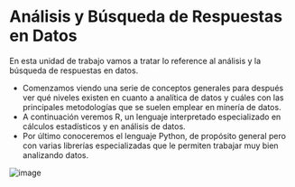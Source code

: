 # Análisis y Búsqueda de Respuestas en Datos

En esta unidad de trabajo vamos a tratar lo reference al análisis y la búsqueda de respuestas
en datos.
- Comenzamos viendo una serie de conceptos generales para después ver qué niveles existen
en cuanto a analítica de datos y cuáles con las principales metodologías que se suelen
emplear en minería de datos.
- A continuación veremos R, un lenguaje interpretado especializado en cálculos estadísticos y
en análisis de datos.
- Por último conoceremos el lenguaje Python, de propósito general pero con varias librerías
especializadas que le permiten trabajar muy bien analizando datos.

![image](https://github.com/victoriajm07/IABD/assets/122750285/432c1aed-9ef5-4e4a-9849-cd07ea775f6f)
